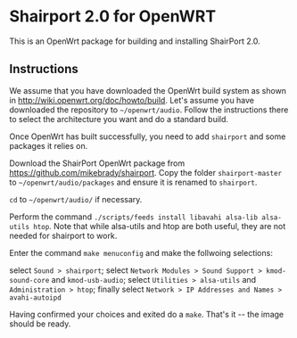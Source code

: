 Shairport 2.0 for OpenWRT
=========================

This is an OpenWrt package for building and installing ShairPort 2.0.

Instructions
------------
We assume that you have downloaded the OpenWrt build system as shown in http://wiki.openwrt.org/doc/howto/build. Let's assume you have downloaded the repository to `~/openwrt/audio`. Follow the instructions there to select the architecture you want and do a standard build.

Once OpenWrt has built successfully, you need to add `shairport` and some packages it relies on.




Download the ShairPort OpenWrt package from https://github.com/mikebrady/shairport. Copy the folder `shairport-master` to `~/openwrt/audio/packages` and ensure it is renamed to `shairport`.

`cd` to `~/openwrt/audio/` if necessary.

Perform the command `./scripts/feeds install libavahi alsa-lib alsa-utils htop`. Note that while alsa-utils and htop are both useful, they are not needed for shairport to work.

Enter the command `make menuconfig` and make the follwoing selections:

select `Sound > shairport`;
select `Network Modules > Sound Support > kmod-sound-core` and `kmod-usb-audio`;
select `Utilities > alsa-utils` and `Administration > htop`; finally
select `Network > IP Addresses and Names > avahi-autoipd`


Having confirmed your choices and exited do a `make`. That's it -- the image should be ready.


